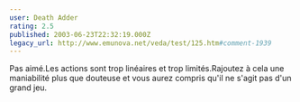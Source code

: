 ```yaml
---
user: Death Adder
rating: 2.5
published: 2003-06-23T22:32:19.000Z
legacy_url: http://www.emunova.net/veda/test/125.htm#comment-1939
---
```

Pas aimé.Les actions sont trop linéaires et trop limités.Rajoutez à cela une maniabilité plus que douteuse et vous aurez compris qu'il ne s'agit pas d'un grand jeu.